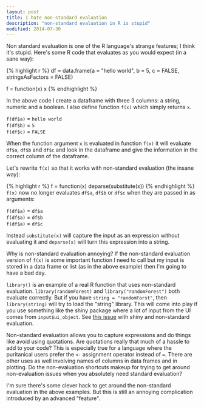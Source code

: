 ```yaml
---
layout: post
title: I hate non-standard evaluation
description: "non-standard evaluation in R is stupid"
modified: 2014-07-30
---
```



Non standard evaluation is one of the R language's strange features; I think it's stupid.  Here's some R code that evaluates as you would expect (in a sane way):

{% highlight r %}
df = data.frame(a = "hello world", 
                b = 5, c = FALSE, 
                stringsAsFactors = FALSE)

f = function(x) x
{% endhighlight %}

In the above code I create a dataframe with three 3 columns: a string, numeric and a boolean.  I also define function `f(x)` which simply returns `x`.  


`f(df$a)` = `hello world` <br>
`f(df$b)` = `5` <br>
`f(df$c)` = `FALSE` <br>


When the function argument `x` is evaluated in function `f(x)` it will evaluate `df$a`, `df$b` and `df$c` and look in the dataframe and give the information in the correct column of the dataframe.


Let's rewrite `f(x)` so that it works with non-standard evaluation (the insane way):

{% highlight r %}
f = function(x) deparse(substitute(x))
{% endhighlight %}
`f(x)` now no longer evaluates `df$a`, `df$b` or `df$c` when they are passed in as arguments:


`f(df$a)` = `df$a` <br>
`f(df$a)` = `df$b` <br>
`f(df$a)` = `df$c` <br>


Instead `substitute(x)` will capture the input as an expression without evaluating it and `deparse(x)` will turn this expression into a string.
 
 
Why is non-standard evaluation annoying?  If the non-standard evaluation version of `f(x)` is some important function I need to call but my input is stored in a data frame or list (as in the above example) then I'm going to have a bad day.


`library()` is an example of a real R function that uses non-standard evaluation.  `library(randomForest)` and `library("randomForest")` both evaluate correctly.  But if you have `string = "randomForst"`, then `library(string)` will try to load the "string" library.  This will come into play if you use something like the shiny package where a lot of input from the UI comes from `input$ui_object`.  See [this issue](https://groups.google.com/forum/#!topic/manipulatr/SBRIOQpAz_0) with shiny and non-standard evaluation.


Non-standard evaluation allows you to capture expressions and do things like avoid using quotations.  Are quotations really that much of a hassle to add to your code?  This is especially true for a language where the puritanical users prefer the `<-` assignment operator instead of `=`.  There are other uses as well involving names of columns in data frames and in plotting.  Do the non-evaluation shortcuts makeup for trying to get around non-evaluation issues when you absolutely need standard evaluation?


I'm sure there's some clever hack to get around the non-standard evaluation in the above examples.  But this is still an annoying complication introduced by an advanced "feature".
